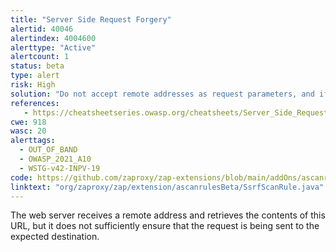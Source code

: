 ```yaml
---
title: "Server Side Request Forgery"
alertid: 40046
alertindex: 4004600
alerttype: "Active"
alertcount: 1
status: beta
type: alert
risk: High
solution: "Do not accept remote addresses as request parameters, and if you must, ensure that they are validated against an allow-list of expected values."
references:
   - https://cheatsheetseries.owasp.org/cheatsheets/Server_Side_Request_Forgery_Prevention_Cheat_Sheet.html
cwe: 918
wasc: 20
alerttags: 
  - OUT_OF_BAND
  - OWASP_2021_A10
  - WSTG-v42-INPV-19
code: https://github.com/zaproxy/zap-extensions/blob/main/addOns/ascanrulesBeta/src/main/java/org/zaproxy/zap/extension/ascanrulesBeta/SsrfScanRule.java
linktext: "org/zaproxy/zap/extension/ascanrulesBeta/SsrfScanRule.java"
---
```

The web server receives a remote address and retrieves the contents of this URL, but it does not sufficiently ensure that the request is being sent to the expected destination.
